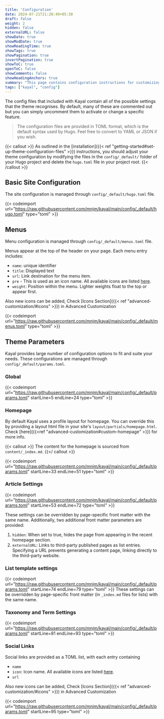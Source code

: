 ```yaml
---
title: 'Configuration'
date: 2024-07-21T21:28:49+05:30
draft: false
weight: 2
hidden: false
externalURL: false
showDate: true
showModDate: true
showReadingTime: true
showTags: true
showPagination: true
invertPagination: true
showToC: true
openToC: false
showComments: false
showHeadingAnchors: true
summary: "This page contains configuration instructions for customizing Kayal according to your specific needs."
tags: ["kayal", "config"]
---
```


The config files that included with Kayal contain all of the possible settings that the theme recognises. By default, many of these are commented out but you can simply uncomment them to activate or change a specific feature.

> The configuration files are provided in TOML format, which is the default syntax used by Hugo. Feel free to convert to YAML or JSON if you wish.

{{< callout >}}
As outlined in the [installation]({{< ref "getting-started#set-up-theme-configuration-files" >}}) instructions, you should adjust your theme configuration by modifying the files in the `config/_default/` folder of your Hugo project and delete the `hugo.toml` file in your project root.
{{< /callout >}}

## Basic Site Configuration

The site configuration is managed through `config/_default/hugo.toml` file.

{{< codeimport url="https://raw.githubusercontent.com/mnjm/kayal/main/config/_default/hugo.toml" type="toml" >}}

## Menus

Menu configuration is managed through `config/_default/menus.toml` file.

Menus appear at the top of the header on your page. Each menu entry includes:

- `name`: unique identifier
- `title`: Displayed text
- `url`: Link destination for the menu item.
- `pre` - This is used as an icon name. All available icons are listed [here](https://github.com/mnjm/kayal/tree/main/assets/icons).
- `weight`: Position within the menu. Lighter weights float to the top or appear first.

Also new icons can be added, Check [Icons Section]({{< ref "advanced-customization/#icons" >}}) in Advanced Customization

{{< codeimport url="https://raw.githubusercontent.com/mnjm/kayal/main/config/_default/menus.toml" type="toml" >}}

## Theme Parameters

Kayal provides large number of configuration options to fit and suite your needs. These configurations are managed through `config/_default/params.toml`.

### Global

{{< codeimport url="https://raw.githubusercontent.com/mnjm/kayal/main/config/_default/params.toml" startLine=5 endLine=24 type="toml" >}}

### Homepage

By default Kayal uses a profile layout for homepage. You can override this by providing a layout html file in your site's `layout/partials/homepage.html`. Check [here]({{<ref "advanced-customization#custom-homepage" >}}) for more info.

{{< callout >}} The content for the homepage is sourced from `content/_index.md`. {{</ callout >}}

{{< codeimport url="https://raw.githubusercontent.com/mnjm/kayal/main/config/_default/params.toml" startLine=33 endLine=51 type="toml" >}}

### Article Settings

{{< codeimport url="https://raw.githubusercontent.com/mnjm/kayal/main/config/_default/params.toml" startLine=53 endLine=72 type="toml" >}}

These settings can be overridden by page-specific front matter with the same name. Additionally, two additional front matter parameters are provided:

1. `hidden`: When set to true, hides the page from appearing in the recent homepage section.
2. `externalURL`: Links to third-party published pages as list entries. Specifying a URL prevents generating a content page, linking directly to the third-party website.

### List template settings

{{< codeimport url="https://raw.githubusercontent.com/mnjm/kayal/main/config/_default/params.toml" startLine=74 endLine=79 type="toml" >}}
These settings can be overridden by page-specific front matter (in `_index.md` files for lists) with the same name.

### Taxonomy and Term Settings

{{< codeimport url="https://raw.githubusercontent.com/mnjm/kayal/main/config/_default/params.toml" startLine=81 endLine=93 type="toml" >}}

### Social Links

Social links are provided as a TOML list, with each entry containing
- `name`
- `icon`: Icon name. All available icons are listed [here](https://github.com/mnjm/kayal/tree/main/assets/icons).
- `url`

Also new icons can be added, Check [Icons Section]({{< ref "advanced-customization/#icons" >}}) in Advanced Customization

{{< codeimport url="https://raw.githubusercontent.com/mnjm/kayal/main/config/_default/params.toml" startLine=95 type="toml" >}}
